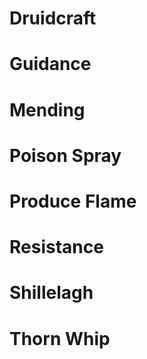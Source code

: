 # Druidcraft
# Guidance
# Mending
# Poison Spray
# Produce Flame
# Resistance
# Shillelagh
# Thorn Whip
